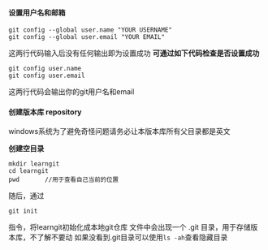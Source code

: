 #### 设置用户名和邮箱
```
git config --global user.name "YOUR USERNAME"
git config --global user.email "YOUR EMAIL"
```
这两行代码输入后没有任何输出即为设置成功
**可通过如下代码检查是否设置成功**
```
git config user.name
git config user.email
```
这两行代码会输出你的git用户名和email

#### 创建版本库 repository
windows系统为了避免奇怪问题请务必让本版本库所有父目录都是英文

**创建空目录**
```
mkdir learngit
cd learngit
pwd       //用于查看自己当前的位置
```
随后，通过
```
git init
```
指令，将learngit初始化成本地git仓库
文件中会出现一个 .git 目录，用于存储版本库，不了解不要动
如果没看到.git目录可以使用`ls -ah`查看隐藏目录

